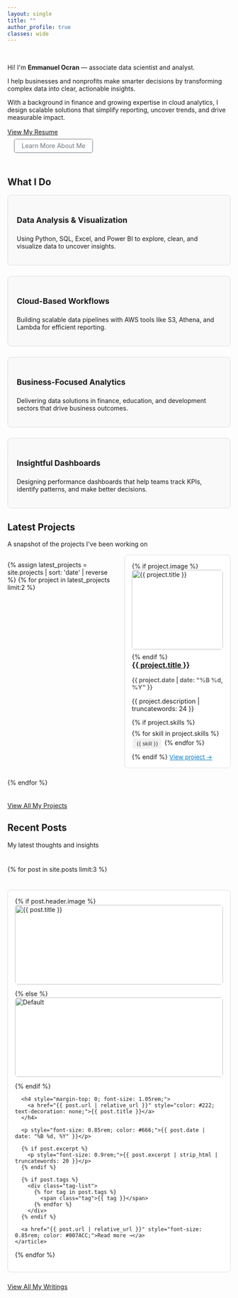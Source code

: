 ```yaml
---
layout: single
title: ""
author_profile: true
classes: wide
---
```


<!-- Hero Section -->
&nbsp;

Hi! I'm **Emmanuel Ocran** — associate data scientist and analyst.

I help businesses and nonprofits make smarter decisions by transforming complex data into clear, actionable insights.

With a background in finance and growing expertise in cloud analytics, I design scalable solutions that simplify reporting, uncover trends, and drive measurable impact.

<div style="margin-top: 1rem;">
  <a href="https://drive.google.com/file/d/1DUUEciicVQzL8aN42of_AV_uRFBhouDO/view?usp=sharing"
     class="btn btn--primary"
     target="_blank" rel="noopener">View My Resume</a>

  <a href="/about" 
     class="btn" 
     style="margin-left: 15px; color: #6f777d; border: 1px solid #6f777d; padding: 0.4rem 1rem; border-radius: 5px; text-decoration: none;">Learn More About Me</a>
</div>

&nbsp;

## What I Do

<div style="display: flex; flex-wrap: wrap; gap: 1.5rem; justify-content: space-between; margin-top: 1rem;">

  <div class="service-card">
    <h4 class="service-title"><i class="fas fa-chart-line service-icon"></i> Data Analysis & Visualization</h4>
    <p>Using Python, SQL, Excel, and Power BI to explore, clean, and visualize data to uncover insights.</p>
  </div>

  <div class="service-card">
    <h4 class="service-title"><i class="fas fa-cloud service-icon"></i> Cloud-Based Workflows</h4>
    <p>Building scalable data pipelines with AWS tools like S3, Athena, and Lambda for efficient reporting.</p>
  </div>

  <div class="service-card">
    <h4 class="service-title"><i class="fas fa-briefcase service-icon"></i> Business-Focused Analytics</h4>
    <p>Delivering data solutions in finance, education, and development sectors that drive business outcomes.</p>
  </div>

  <div class="service-card">
    <h4 class="service-title"><i class="fas fa-tachometer-alt service-icon"></i> Insightful Dashboards</h4>
    <p>Designing performance dashboards that help teams track KPIs, identify patterns, and make better decisions.</p>
  </div>

</div>

## Latest Projects

A snapshot of the projects I've been working on

<div class="entries-grid" style="display: grid; grid-template-columns: 1fr 1fr; gap: 1.5rem; margin-top: 1rem;">

  {% assign latest_projects = site.projects | sort: 'date' | reverse %}
  {% for project in latest_projects limit:2 %}
    <div class="card-hover">
      {% if project.image %}
        <img src="{{ project.image | relative_url }}" alt="{{ project.title }}" style="width: 100%; height: 180px; object-fit: cover; border-radius: 6px; margin-bottom: 0.5rem;" />
      {% endif %}
      <h3 style="margin-top: 0;">
        <a href="{{ project.link }}" target="_blank">{{ project.title }}</a>
      </h3>
      <p style="font-size: 0.85rem; color: #666;"><strong>{{ project.date | date: "%B %d, %Y" }}</strong></p>
      <p style="font-size: 0.9rem;">{{ project.description | truncatewords: 24 }}</p>
      {% if project.skills %}
        <div class="tag-list">
          {% for skill in project.skills %}
            <span class="tag">{{ skill }}</span>
          {% endfor %}
        </div>
      {% endif %}
      <a href="{{ project.link }}" target="_blank" style="font-size: 0.85rem; color: #007ACC;">View project →</a>
    </div>
  {% endfor %}

</div>

<div style="margin-top: 1.5rem;">
  <a href="/projects" class="btn btn--primary">View All My Projects</a>
</div>

## Recent Posts

My latest thoughts and insights

<div class="entries-grid" style="display: grid; grid-template-columns: repeat(auto-fit, minmax(280px, 1fr)); gap: 1.5rem; margin-top: 1.5rem;">

  {% for post in site.posts limit:3 %}
    <article class="card-hover">
      {% if post.header.image %}
        <img src="{{ post.header.image | relative_url }}" alt="{{ post.title }}" style="width: 100%; height: 180px; object-fit: cover; border-radius: 6px; margin-bottom: 0.75rem;" />
      {% else %}
        <img src="/assets/images/default-thumbnail.png" alt="Default" style="width: 100%; height: 180px; object-fit: cover; border-radius: 6px; margin-bottom: 0.75rem;" />
      {% endif %}

      <h4 style="margin-top: 0; font-size: 1.05rem;">
        <a href="{{ post.url | relative_url }}" style="color: #222; text-decoration: none;">{{ post.title }}</a>
      </h4>

      <p style="font-size: 0.85rem; color: #666;">{{ post.date | date: "%B %d, %Y" }}</p>

      {% if post.excerpt %}
        <p style="font-size: 0.9rem;">{{ post.excerpt | strip_html | truncatewords: 20 }}</p>
      {% endif %}

      {% if post.tags %}
        <div class="tag-list">
          {% for tag in post.tags %}
            <span class="tag">{{ tag }}</span>
          {% endfor %}
        </div>
      {% endif %}

      <a href="{{ post.url | relative_url }}" style="font-size: 0.85rem; color: #007ACC;">Read more →</a>
    </article>
  {% endfor %}

</div>

<div style="margin-top: 1.5rem;">
  <a href="/notes" class="btn btn--primary">View All My Writings</a>
</div>

<!-- Styles -->
<style>
  .card-hover {
    border: 1px solid #ddd;
    border-radius: 8px;
    padding: 1rem;
    background-color: #fff;
    transition: all 0.3s ease;
  }

  .card-hover:hover {
    transform: translateY(-4px);
    box-shadow: 0 6px 16px rgba(0, 0, 0, 0.1);
  }

  .tag-list {
    margin: 0.5rem 0;
  }

  .tag {
    display: inline-block;
    background-color: #f1f1f1;
    border-radius: 4px;
    font-size: 0.75rem;
    padding: 0.25rem 0.5rem;
    margin: 0.15rem;
    color: #333;
  }

  .service-card {
    flex: 1 1 calc(48% - 1rem);
    min-width: 280px;
    border: 1px solid #ddd;
    padding: 1.25rem;
    border-radius: 8px;
    background-color: #f9f9f9;
    transition: all 0.3s ease;
  }

  .service-card:hover {
    background-color: #fff;
    box-shadow: 0 4px 12px rgba(0, 0, 0, 0.08);
    transform: translateY(-2px);
  }

  .service-title {
    font-size: 1.1rem;
    display: flex;
    align-items: center;
  }

  @media screen and (max-width: 768px) {
    .service-card {
      flex: 1 1 100%;
    }
  }
</style>

